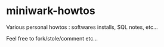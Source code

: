 miniwark-howtos
===============

Various personal howtos : softwares installs, SQL notes, etc...


Feel free to fork/stole/comment etc...